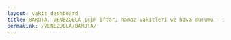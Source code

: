 ```yaml
---
layout: vakit_dashboard
title: BARUTA, VENEZUELA için iftar, namaz vakitleri ve hava durumu - ilçe/eyalet seç
permalink: /VENEZUELA/BARUTA/
---
```


<script type="text/javascript">
  var GLOBAL_COUNTRY = 'VENEZUELA';
  var GLOBAL_CITY = 'BARUTA';
  var GLOBAL_STATE = '';
  var lat = 72;
  var lon = 21;
</script>
